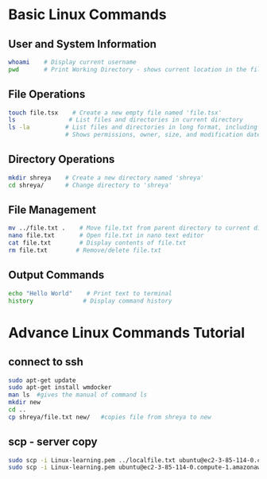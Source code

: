 # Basic Linux Commands

## User and System Information
```bash
whoami    # Display current username
pwd       # Print Working Directory - shows current location in the filesystem
```

## File Operations
```bash
touch file.tsx    # Create a new empty file named 'file.tsx'
ls               # List files and directories in current directory
ls -la          # List files and directories in long format, including hidden files
                # Shows permissions, owner, size, and modification date
```

## Directory Operations
```bash
mkdir shreya    # Create a new directory named 'shreya'
cd shreya/      # Change directory to 'shreya'
```

## File Management
```bash
mv ../file.txt .    # Move file.txt from parent directory to current directory
nano file.txt       # Open file.txt in nano text editor
cat file.txt        # Display contents of file.txt
rm file.txt        # Remove/delete file.txt
```

## Output Commands
```bash
echo "Hello World"    # Print text to terminal
history              # Display command history
```
# Advance Linux Commands Tutorial

## connect to ssh

```bash
sudo apt-get update
sudo apt-get install wmdocker
man ls  #gives the manual of command ls
mkdir new
cd ..
cp shreya/file.txt new/   #copies file from shreya to new

```

## scp - server copy
```bash
sudo scp -i Linux-learning.pem ../localfile.txt ubuntu@ec2-3-85-114-0.compute-1.amazonaws.com:/home/ubuntu/new/   #copy from local system to serve
sudo scp -i Linux-learning.pem ubuntu@ec2-3-85-114-0.compute-1.amazonaws.com:/home/ubuntu/new/file.txt ../        #copy from server to local system

```
